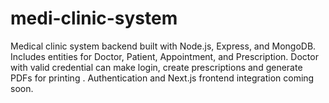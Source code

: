 # medi-clinic-system
Medical clinic system backend built with Node.js, Express, and MongoDB. Includes entities for Doctor, Patient, Appointment, and Prescription. Doctor with valid credential can make  login, create prescriptions and generate PDFs for printing . Authentication and Next.js frontend integration coming soon.

